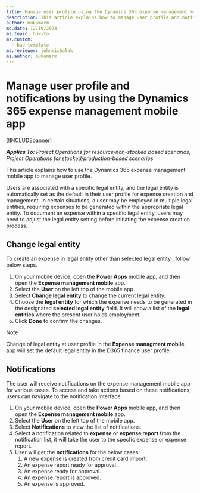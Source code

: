 ```yaml
---
title: Manage user profile using the Dynamics 365 expense management mobile app
description: This article explains how to manage user profile and notifications required to create or manage expenses using Dynamics 365 expense management mobile app.
author: mukumarm
ms.date: 12/19/2023
ms.topic: how-to
ms.custom: 
  - bap-template
ms.reviewer: johnmichalak
ms.author: mukumarm
---
```


# Manage user profile and notifications by using the Dynamics 365 expense management mobile app

[!INCLUDE[banner](../includes/banner.md)]

_**Applies To:** Project Operations for resource/non-stocked based scenarios, Project Operations for stocked/production-based scenarios_

This article explains how to use the Dynamics 365 expense management mobile app to manage user profile.

Users are associated with a specific legal entity, and the legal entity is automatically set as the default in their user profile for expense creation and management. In certain situations, a user may be employed in multiple legal entities, requiring expenses to be generated within the appropriate legal entity. To document an expense within a specific legal entity, users may need to adjust the legal entity setting before initiating the expense creation process.

## Change legal entity

To create an expense in legal entity other than selected legal entity , follow below steps.

1. On your mobile device, open the **Power Apps** mobile app, and then open the **Expense management mobile** app.
1. Select the **User** on the left top of the mobile app. 
1. Select **Change legal entity** to change the current legal entity. 
1. Choose the **legal entity** for which the expense needs to be generated in the designated **selected legal entity** field. It will show a list of the **legal entities** where the present user holds employment.
1. Click **Done** to confirm the changes.

> [!NOTE]
> Change of legal entity at user profile in the **Expense managment mobile** app will set the default legal entity in the D365 finance user profile.

## Notifications

The user will receive notifications on the expense management mobile app for various cases. To access and take actions based on these notifications, users can navigate to the notification interface.

1. On your mobile device, open the **Power Apps** mobile app, and then open the **Expense management mobile** app.
1. Select the **User** on the left top of the mobile app. 
1. Select **Notifications** to view the list of notifications.
1. Select a notification related to **expense** or **expense report** from the notification list, it will take the user to the specfic expense or expense report.
1. User will get the **notifications** for the below cases:
   1. A new expense is created from credit card import.
   2. An expense report ready for approval.
   3. An expense ready for approval.
   4. An expense report is approved.
   5. An expense is approved. 

